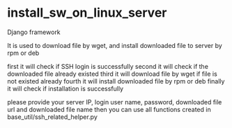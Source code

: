 # install_sw_on_linux_server

Django framework

It is used to download file by wget, and install downloaded file to server by rpm or deb

first it will check if SSH login is successfully
second it will check if the downloaded file already existed
third it will download file by wget if file is not existed already
fourth it will install downloaded file by rpm or deb
finally it will check if installation is successfully

please provide your server IP, login user name, password, downloaded file url and downloaded file name
then you can use all functions created in base_util/ssh_related_helper.py
